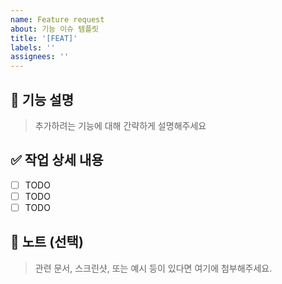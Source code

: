 ```yaml
---
name: Feature request
about: 기능 이슈 템플릿
title: '[FEAT]'
labels: ''
assignees: ''
---
```


## 🚀 기능 설명

> 추가하려는 기능에 대해 간략하게 설명해주세요

## ✅ 작업 상세 내용

- [ ] TODO
- [ ] TODO
- [ ] TODO

## 📢 노트 (선택)

> 관련 문서, 스크린샷, 또는 예시 등이 있다면 여기에 첨부해주세요.

